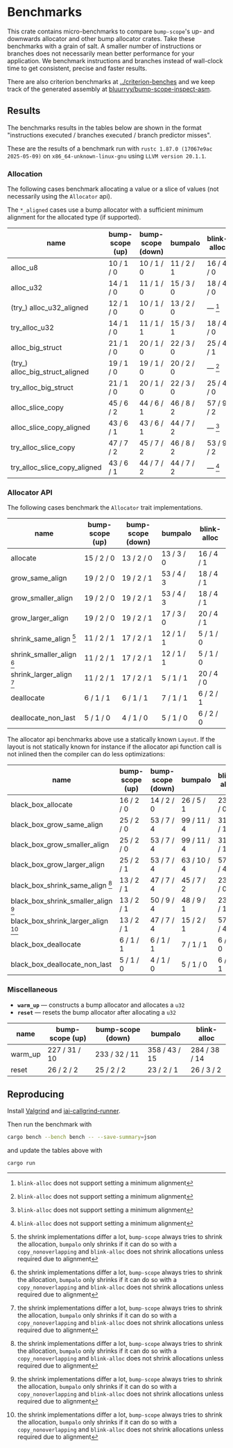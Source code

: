 # Benchmarks

This crate contains micro-benchmarks to compare `bump-scope`'s up- and downwards allocator and other bump allocator crates. Take these benchmarks with a grain of salt. A smaller number of instructions or branches does not necessarily mean better performance for your application. We benchmark instructions and branches instead of wall-clock time to get consistent, precise and faster results.

There are also criterion benchmarks at [../criterion-benches](../criterion-benches) and we keep track of the generated assembly at [bluurryy/bump-scope-inspect-asm](https://github.com/bluurryy/bump-scope-inspect-asm).

## Results

The benchmarks results in the tables below are shown in the format "instructions executed / branches executed / branch predictor misses".

These are the results of a benchmark run with <!-- version start -->`rustc 1.87.0 (17067e9ac 2025-05-09)` on `x86_64-unknown-linux-gnu` using `LLVM version 20.1.1`<!-- version end -->.

### Allocation

The following cases benchmark allocating a value or a slice of values (not necessarily using the `Allocator` api).

The `*_aligned` cases use a bump allocator with a sufficient minimum alignment for the allocated type (if supported).

<!-- alloc table start -->

| name                            | bump-scope (up) | bump-scope (down) | bumpalo    | blink-alloc |
|---------------------------------|-----------------|-------------------|------------|-------------|
| alloc_u8                        | 10 / 1 / 0      | 10 / 1 / 0        | 11 / 2 / 1 | 16 / 4 / 0  |
| alloc_u32                       | 14 / 1 / 0      | 11 / 1 / 0        | 15 / 3 / 0 | 18 / 4 / 0  |
| (try_) alloc_u32_aligned        | 12 / 1 / 0      | 10 / 1 / 0        | 13 / 2 / 0 | — [^1]      |
| try_alloc_u32                   | 14 / 1 / 0      | 11 / 1 / 1        | 15 / 3 / 1 | 18 / 4 / 0  |
| alloc_big_struct                | 21 / 1 / 0      | 20 / 1 / 0        | 22 / 3 / 0 | 25 / 4 / 1  |
| (try_) alloc_big_struct_aligned | 19 / 1 / 0      | 19 / 1 / 0        | 20 / 2 / 0 | — [^1]      |
| try_alloc_big_struct            | 21 / 1 / 0      | 20 / 1 / 0        | 22 / 3 / 0 | 25 / 4 / 0  |
| alloc_slice_copy                | 45 / 6 / 2      | 44 / 6 / 1        | 46 / 8 / 2 | 57 / 9 / 2  |
| alloc_slice_copy_aligned        | 43 / 6 / 1      | 43 / 6 / 1        | 44 / 7 / 2 | — [^1]      |
| try_alloc_slice_copy            | 47 / 7 / 2      | 45 / 7 / 2        | 46 / 8 / 2 | 53 / 9 / 2  |
| try_alloc_slice_copy_aligned    | 43 / 6 / 1      | 44 / 7 / 2        | 44 / 7 / 2 | — [^1]      |

<!-- alloc table end -->

### Allocator API

The following cases benchmark the `Allocator` trait implementations. 

<!-- allocator_api table start -->

| name                      | bump-scope (up) | bump-scope (down) | bumpalo    | blink-alloc |
|---------------------------|-----------------|-------------------|------------|-------------|
| allocate                  | 15 / 2 / 0      | 13 / 2 / 0        | 13 / 3 / 0 | 16 / 4 / 1  |
| grow_same_align           | 19 / 2 / 0      | 19 / 2 / 1        | 53 / 4 / 3 | 18 / 4 / 1  |
| grow_smaller_align        | 19 / 2 / 0      | 19 / 2 / 1        | 53 / 4 / 3 | 18 / 4 / 1  |
| grow_larger_align         | 19 / 2 / 0      | 19 / 2 / 1        | 17 / 3 / 0 | 20 / 4 / 1  |
| shrink_same_align [^2]    | 11 / 2 / 1      | 17 / 2 / 1        | 12 / 1 / 1 | 5 / 1 / 0   |
| shrink_smaller_align [^2] | 11 / 2 / 1      | 17 / 2 / 1        | 12 / 1 / 1 | 5 / 1 / 0   |
| shrink_larger_align [^2]  | 11 / 2 / 1      | 17 / 2 / 1        | 5 / 1 / 1  | 20 / 4 / 0  |
| deallocate                | 6 / 1 / 1       | 6 / 1 / 1         | 7 / 1 / 1  | 6 / 2 / 1   |
| deallocate_non_last       | 5 / 1 / 0       | 4 / 1 / 0         | 5 / 1 / 0  | 6 / 2 / 0   |

<!-- allocator_api table end -->

The allocator api benchmarks above use a statically known `Layout`. If the layout is not statically known for instance if the
allocator api function call is not inlined then the compiler can do less optimizations:

<!-- black_box_allocator_api table start -->

| name                                | bump-scope (up) | bump-scope (down) | bumpalo     | blink-alloc |
|-------------------------------------|-----------------|-------------------|-------------|-------------|
| black_box_allocate                  | 16 / 2 / 0      | 14 / 2 / 0        | 26 / 5 / 1  | 23 / 4 / 0  |
| black_box_grow_same_align           | 25 / 2 / 0      | 53 / 7 / 4        | 99 / 11 / 4 | 31 / 6 / 1  |
| black_box_grow_smaller_align        | 25 / 2 / 0      | 53 / 7 / 4        | 99 / 11 / 4 | 31 / 6 / 1  |
| black_box_grow_larger_align         | 25 / 2 / 1      | 53 / 7 / 4        | 63 / 10 / 4 | 57 / 9 / 4  |
| black_box_shrink_same_align [^2]    | 13 / 2 / 1      | 47 / 7 / 4        | 45 / 7 / 2  | 23 / 3 / 0  |
| black_box_shrink_smaller_align [^2] | 13 / 2 / 1      | 50 / 9 / 4        | 48 / 9 / 1  | 23 / 3 / 1  |
| black_box_shrink_larger_align [^2]  | 13 / 2 / 1      | 47 / 7 / 4        | 15 / 2 / 1  | 57 / 9 / 4  |
| black_box_deallocate                | 6 / 1 / 1       | 6 / 1 / 1         | 7 / 1 / 1   | 6 / 2 / 0   |
| black_box_deallocate_non_last       | 5 / 1 / 0       | 4 / 1 / 0         | 5 / 1 / 0   | 6 / 2 / 1   |

<!-- black_box_allocator_api table end -->

### Miscellaneous

- **`warm_up`** —  constructs a bump allocator and allocates a `u32`
- **`reset`** —  resets the bump allocator after allocating a `u32`

<!-- misc table start -->

| name    | bump-scope (up) | bump-scope (down) | bumpalo       | blink-alloc   |
|---------|-----------------|-------------------|---------------|---------------|
| warm_up | 227 / 31 / 10   | 233 / 32 / 11     | 358 / 43 / 15 | 284 / 38 / 14 |
| reset   | 26 / 2 / 2      | 25 / 2 / 2        | 23 / 2 / 1    | 26 / 3 / 2    |

<!-- misc table end -->

[^1]: `blink-alloc` does not support setting a minimum alignment
[^2]: the shrink implementations differ a lot, `bump-scope` always tries to shrink the allocation, `bumpalo` only shrinks if it can do so with a `copy_nonoverlapping` and `blink-alloc` does not shrink allocations unless required due to alignment

## Reproducing

Install [Valgrind](https://iai-callgrind.github.io/iai-callgrind/latest/html/installation/prerequisites.html) and [iai-callgrind-runner](https://iai-callgrind.github.io/iai-callgrind/latest/html/installation/iai_callgrind.html).

Then run the benchmark with
```bash
cargo bench --bench bench -- --save-summary=json
```
and update the tables above with
```bash
cargo run
```